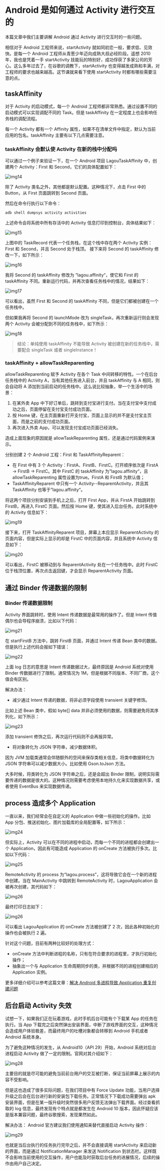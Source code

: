# Android 是如何通过 Activity 进行交互的

本篇文章中我们主要讲解 Android 通过 Activity 进行交互时的一些问题。

相信对于 Android 工程师来说，startActivity 就如同初恋一般，要求低、见效快。是每一个 Android 工程师从青葱少年迈向成熟大叔必经阶段。遥想 2010 年，我也是凭着一手 startActivity 技能玩的特别好，成功俘获了多家公司的芳心。这么多年过去了，在谷歌的调教下，startActivity 也变得越发成熟和丰满，对工程师的要求也越来越高。这节课就来看下使用 startActivity 时都有哪些需要注意的点。

## taskAffinity

对于 Activity 的启动模式，每一个 Android 工程师都非常熟悉。通过设置不同的启动模式可以实现调配不同的 Task。但是 taskAffinity 在一定程度上也会影响任务栈的调配流程。

每一个 Activity 都有一个 Affinity 属性，如果不在清单文件中指定，默认为当前应用的包名。taskAffinity 主要有以下几点需要注意。

### taskAffinity 会默认使 Activity 在新的栈中分配吗

可以通过一个例子来验证一下，在一个 Android 项目 LagouTaskAffinity 中，创建两个 Activity：First 和 Second，它们的具体配置如下：

![img14](../img/安卓/img14.png)

除了 Activity 类名之外，其他都是默认配置。这种情况下，点击 First 中的 Button，从 First 页面跳转到 Second 页面。

然后在命令行执行以下命令：

```java
adb shell dumpsys activity activities
```

上述命令会将系统中所有存活中的 Activity 信息打印到控制台，具体结果如下：

![img15](../img/安卓/img15.png)

上图中的 TaskRecord 代表一个任务栈，在这个栈中存在两个 Activity 实例：First 和 Second，并且 Second 处于栈顶。
接下来将 Second 的 taskAffinity 修改一下，如下所示：

![img16](../img/安卓/img16.png)

我将 Second 的 taskAffinity 修改为 ”lagou.affinity“，使它和 First 的 taskAffinity 不同。重新运行代码，并再次查看任务栈中的情况，结果如下：

![img17](../img/安卓/img17.png)

可以看出，虽然 First 和 Second 的 taskAffinity 不同，但是它们都被创建在一个任务栈中。

但如果我再将 Second 的 launchMode 改为 singleTask，再次重新运行则会发现两个 Activity 会被分配到不同的任务栈中，如下所示：

![img18](../img/安卓/img18.png)

>结论：单纯使用 taskAffinity 不能导致 Activity 被创建在新的任务栈中，需要配合 singleTask 或者 singleInstance！

### taskAffinity + allowTaskReparenting

allowTaskReparenting 赋予 Activity 在各个 Task 中间转移的特性。一个在后台任务栈中的 Activity A，当有其他任务进入前台，并且 taskAffinity 与 A 相同，则会自动将 A 添加到当前启动的任务栈中。这么说比较抽象，举一个生活中的场景：

1. 在某外卖 App 中下好订单后，跳转到支付宝进行支付。当在支付宝中支付成功之后，页面停留在支付宝支付成功页面。
2. 按 Home 键，在主页面重新打开支付宝，页面上显示的并不是支付宝主页面，而是之前的支付成功页面。
3. 再次进入外卖 App，可以发现支付宝成功页面已经消失。

造成上面现象的原因就是 allowTaskReparenting 属性，还是通过代码案例来演示。

分别创建 2 个 Android 工程：First 和 TaskAffinityReparent：

- 在 First 中有 3 个 Activity：FirstA、FirstB、FirstC。打开顺序依次是 FirstA -> FirstB -> FirstC。其中 FirstC 的 taskAffinity 为”lagou.affinity“，且 allowTaskReparenting 属性设置为true。FirstA 和 FirstB 为默认值；
- TaskAffinityReparent 中只有一个 Activity--ReparentActivity，并且其 TaskAffinity 也等于”lagou.affinity“。

将这两个项目分别安装到手机上之后，打开 First App，并从 FirstA 开始跳转到 FirstB，再进入 FirstC 页面。然后按 Home 键，使其进入后台任务。此时系统中的 Activity 信息如下：

![img19](../img/安卓/img19.png)

接下来，打开 TaskAffinityReparent 项目，屏幕上本应显示 ReparentActivity 的页面内容，但是实际上显示的却是 FirstC 中的页面内容，并且系统中 Activity 信息如下：

![img20](../img/安卓/img20.png)

可以看出，FirstC 被移动到与 ReparentActivity 处在一个任务栈中。此时 FirstC 位于栈顶位置，再次点击返回键，才会显示 ReparentActivity 页面。

## 通过 Binder 传递数据的限制

### Binder 传递数据限制

Activity 界面跳转时，使用 Intent 传递数据是最常用的操作了。但是 Intent 传值偶尔也会导程序崩溃，比如以下代码：

![img21](../img/安卓/img21.png)

在 startFirstB 方法中，跳转 FirstB 页面，并通过 Intent 传递 Bean 类中的数据。但是执行上述代码会报如下错误：

![img22](../img/安卓/img22.png)

上面 log 日志的意思是 Intent 传递数据过大，最终原因是 Android 系统对使用 Binder 传数据进行了限制。通常情况为 1M，但是根据不同版本、不同厂商，这个值会有区别。

解决办法：

- 减少通过 Intent 传递的数据，将非必须字段使用 transient 关键字修饰。
  
比如上述 Bean 类中，假如 byte[] data 并非必须使用的数据，则需要避免将其序列化，如下所示：

![img23](../img/安卓/img23.png)

添加 transient 修饰之后，再次运行代码则不会再报异常。

- 将对象转化为 JSON 字符串，减少数据体积。

因为 JVM 加载类通常会伴随额外的空间来保存类相关信息，将类中数据转化为 JSON 字符串可以减少数据大小。比如使用 Gson.toJson 方法。

大多时候，将类转化为 JSON 字符串之后，还是会超出 Binder 限制，说明实际需要传递的数据是很大的。这种情况则需要考虑使用本地持久化来实现数据共享，或者使用 EventBus 来实现数据传递。

## process 造成多个 Application

一直以来，我们经常会在自定义的 Application 中做一些初始化的操作。比如 App 分包、推送初始化、图片加载库的全局配置等，如下所示：

![img24](../img/安卓/img24.png)

但实际上，Activity 可以在不同的进程中启动，而每一个不同的进程都会创建出一个 Application，因此有可能造成 Application 的 onCreate 方法被执行多次。比如以下代码：

![img25](../img/安卓/img25.png)

RemoteActivity 的 process 为“lagou.process”，这将导致它会在一个新的进程中创建。当在 MainActivity 中跳转到 RemoteActivity 时，LagouApplication 会被再次创建，其代码如下：

![img26](../img/安卓/img26.png)

最终打印日志如下：

![img26](../img/安卓/img27.png)

可以看出 LagouApplication 的 onCreate 方法被创建了 2 次，因此各种初始化的操作也会被执行 2 遍。

针对这个问题，目前有两种比较好的处理方式：

- onCreate 方法中判断进程的名称，只有在符合要求的进程里，才执行初始化操作；
- 抽象出一个与 Application 生命周期同步的类，并根据不同的进程创建相应的 Application 实例。
  
更多详细介绍可以参考这篇文章：[解决 Android 多进程导致 Application 重复创建问题](https://conorlee.top/2017/02/21/Multi-Process-Dispatch/)

## 后台启动 Activity 失效

试想一下，如果我们正在玩着游戏，此时手机后台可能有个下载某 App 的任务在执行。当 App 下载完之后突然弹出安装界面，中断了游戏界面的交互，这种情况会造成用户体验极差，而最终用户的吐槽对象都会转移到 Android 手机或者 Android 系统本身。

为了避免这种情况的发生，从 Android10（API 29）开始，Android 系统对后台进程启动 Activity 做了一定的限制。官网对其介绍如下：

![img28](../img/安卓/img28.png)

主要目的就是尽可能的避免当前前台用户的交互被打断，保证当前屏幕上展示的内容不受影响。

但是这也造成了很多实际问题，在我们项目中有 Force Update 功能，当用户选择升级之后会在后台进行新的安装包下载任务。正常情况下下载成功需要弹出 apk 安装界面，但是在某一版升级时突然很多用户反馈无法弹出下载界面。经过查看抓取的 log 信息，最终发现有个特点就是都发生在 Android 10 版本，因此怀疑应该是版本兼容问题，最终谷歌搜索，发现果然如此。

解决办法：
Android 官方建议我们使用通知来替代直接启动 Activity 操作：

![img29](../img/安卓/img29.png)

也就是当后台执行的任务执行完毕之后，并不会直接调用 startActivity 来启动新的界面，而是通过 NotificationManager 来发送 Notification 到状态栏。这样既不会影响当前使用的交互操作，用户也能及时获取后台任务的进展情况，后续的操作由用户自己决定。

